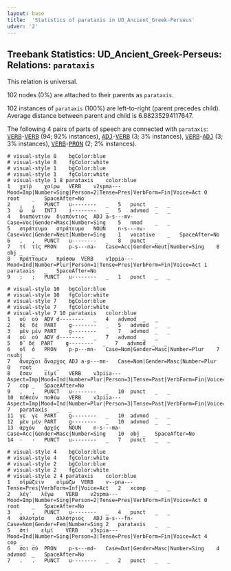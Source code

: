```yaml
---
layout: base
title:  'Statistics of parataxis in UD_Ancient_Greek-Perseus'
udver: '2'
---
```


## Treebank Statistics: UD_Ancient_Greek-Perseus: Relations: `parataxis`

This relation is universal.

102 nodes (0%) are attached to their parents as `parataxis`.

102 instances of `parataxis` (100%) are left-to-right (parent precedes child).
Average distance between parent and child is 6.88235294117647.

The following 4 pairs of parts of speech are connected with `parataxis`: <tt><a href="grc_perseus-pos-VERB.html">VERB</a></tt>-<tt><a href="grc_perseus-pos-VERB.html">VERB</a></tt> (94; 92% instances), <tt><a href="grc_perseus-pos-ADJ.html">ADJ</a></tt>-<tt><a href="grc_perseus-pos-VERB.html">VERB</a></tt> (3; 3% instances), <tt><a href="grc_perseus-pos-VERB.html">VERB</a></tt>-<tt><a href="grc_perseus-pos-ADJ.html">ADJ</a></tt> (3; 3% instances), <tt><a href="grc_perseus-pos-VERB.html">VERB</a></tt>-<tt><a href="grc_perseus-pos-PRON.html">PRON</a></tt> (2; 2% instances).


~~~ conllu
# visual-style 8	bgColor:blue
# visual-style 8	fgColor:white
# visual-style 1	bgColor:blue
# visual-style 1	fgColor:white
# visual-style 1 8 parataxis	color:blue
1	χαῖῤ	χαίρω	VERB	v2spma---	Mood=Imp|Number=Sing|Person=2|Tense=Pres|VerbForm=Fin|Voice=Act	0	root	_	SpaceAfter=No
2	,	,	PUNCT	u--------	_	5	punct	_	_
3	ὦ	ὦ	INTJ	i--------	_	5	advmod	_	_
4	διαπόντιον	διαπόντιος	ADJ	a-s---mv-	Case=Voc|Gender=Masc|Number=Sing	5	nmod	_	_
5	στράτευμα	στράτευμα	NOUN	n-s---nv-	Case=Voc|Gender=Neut|Number=Sing	1	vocative	_	SpaceAfter=No
6	,	,	PUNCT	u--------	_	8	punct	_	_
7	τί	τίς	PRON	p-s---na-	Case=Acc|Gender=Neut|Number=Sing	8	obj	_	_
8	πράττομεν	πράσσω	VERB	v1ppia---	Mood=Ind|Number=Plur|Person=1|Tense=Pres|VerbForm=Fin|Voice=Act	1	parataxis	_	SpaceAfter=No
9	;	;	PUNCT	u--------	_	1	punct	_	_

~~~


~~~ conllu
# visual-style 10	bgColor:blue
# visual-style 10	fgColor:white
# visual-style 7	bgColor:blue
# visual-style 7	fgColor:white
# visual-style 7 10 parataxis	color:blue
1	οὐ	οὐ	ADV	d--------	_	4	advmod	_	_
2	δὲ	δέ	PART	g--------	_	5	advmod	_	_
3	μὲν	μέν	PART	g--------	_	7	advmod	_	_
4	οὐ	οὐ	ADV	d--------	_	7	advmod	_	_
5	δ̓	δέ	PART	g--------	_	7	advmod	_	_
6	οἳ	ὁ	PRON	p-p---mn-	Case=Nom|Gender=Masc|Number=Plur	7	nsubj	_	_
7	ἄναρχοι	ἄναρχος	ADJ	a-p---mn-	Case=Nom|Gender=Masc|Number=Plur	0	root	_	_
8	ἔσαν	εἰμί	VERB	v3piia---	Aspect=Imp|Mood=Ind|Number=Plur|Person=3|Tense=Past|VerbForm=Fin|Voice=Act	7	cop	_	SpaceAfter=No
9	,	,	PUNCT	u--------	_	10	punct	_	_
10	πόθεόν	ποθέω	VERB	v3piia---	Aspect=Imp|Mood=Ind|Number=Plur|Person=3|Tense=Past|VerbForm=Fin|Voice=Act	7	parataxis	_	_
11	γε	γε	PART	g--------	_	10	advmod	_	_
12	μὲν	μέν	PART	g--------	_	10	advmod	_	_
13	ἀρχόν	ἀρχός	NOUN	n-s---ma-	Case=Acc|Gender=Masc|Number=Sing	10	obj	_	SpaceAfter=No
14	·	·	PUNCT	u--------	_	7	punct	_	_

~~~


~~~ conllu
# visual-style 4	bgColor:blue
# visual-style 4	fgColor:white
# visual-style 2	bgColor:blue
# visual-style 2	fgColor:white
# visual-style 2 4 parataxis	color:blue
1	οἰμώζειν	οἰμώζω	VERB	v--pna---	Tense=Pres|VerbForm=Inf|Voice=Act	2	xcomp	_	_
2	λέγ̓	λέγω	VERB	v2spma---	Mood=Imp|Number=Sing|Person=2|Tense=Pres|VerbForm=Fin|Voice=Act	0	root	_	SpaceAfter=No
3	,	,	PUNCT	u--------	_	4	punct	_	_
4	ἀλλοτρία	ἀλλότριος	ADJ	a-s---fn-	Case=Nom|Gender=Fem|Number=Sing	2	parataxis	_	_
5	̓στί	εἰμί	VERB	v3spia---	Mood=Ind|Number=Sing|Person=3|Tense=Pres|VerbForm=Fin|Voice=Act	4	cop	_	_
6	σοι	σύ	PRON	p-s---md-	Case=Dat|Gender=Masc|Number=Sing	4	advmod	_	SpaceAfter=No
7	.	.	PUNCT	u--------	_	2	punct	_	_

~~~



